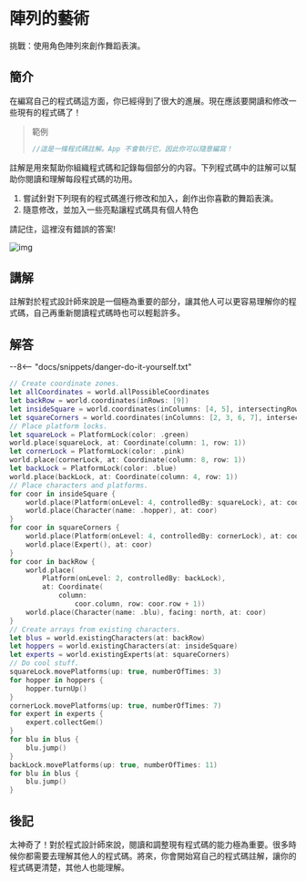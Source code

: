 # 陣列的藝術

挑戰：使用角色陣列來創作舞蹈表演。

## 簡介

在編寫自己的程式碼這方面，你已經得到了很大的進展。現在應該要開讀和修改一些現有的程式碼了！

> 範例
>```swift
> //這是一條程式碼註解。App 不會執行它，因此你可以隨意編寫！
>```

註解是用來幫助你組織程式碼和記錄每個部分的内容。下列程式碼中的註解可以幫助你閱讀和理解每段程式碼的功用。

1. 嘗試針對下列現有的程式碼進行修改和加入，創作出你喜歡的舞蹈表演。
2. 隨意修改，並加入一些亮點讓程式碼具有個人特色

請記住，這裡沒有錯誤的答案!

![img](https://imagedelivery.net/cdkaXPuFls5qlrh3GM4hfA/a91b9191-6a68-470d-08c7-9d74f60f5800/public)

## 講解

註解對於程式設計師來說是一個極為重要的部分，讓其他人可以更容易理解你的程式碼，自己再重新閱讀程式碼時也可以輕鬆許多。

## 解答

--8<-- "docs/snippets/danger-do-it-yourself.txt"

```swift linenums="1"
// Create coordinate zones.
let allCoordinates = world.allPossibleCoordinates
let backRow = world.coordinates(inRows: [9])
let insideSquare = world.coordinates(inColumns: [4, 5], intersectingRows: [4, 5])
let squareCorners = world.coordinates(inColumns: [2, 3, 6, 7], intersectingRows: [3, 7])
// Place platform locks.
let squareLock = PlatformLock(color: .green)
world.place(squareLock, at: Coordinate(column: 1, row: 1))
let cornerLock = PlatformLock(color: .pink)
world.place(cornerLock, at: Coordinate(column: 8, row: 1))
let backLock = PlatformLock(color: .blue)
world.place(backLock, at: Coordinate(column: 4, row: 1))
// Place characters and platforms.
for coor in insideSquare {
    world.place(Platform(onLevel: 4, controlledBy: squareLock), at: coor)
    world.place(Character(name: .hopper), at: coor)
}
for coor in squareCorners {
    world.place(Platform(onLevel: 4, controlledBy: cornerLock), at: coor)
    world.place(Expert(), at: coor)
}
for coor in backRow {
    world.place(
        Platform(onLevel: 2, controlledBy: backLock),
        at: Coordinate(
            column:
                coor.column, row: coor.row + 1))
    world.place(Character(name: .blu), facing: north, at: coor)
}
// Create arrays from existing characters.
let blus = world.existingCharacters(at: backRow)
let hoppers = world.existingCharacters(at: insideSquare)
let experts = world.existingExperts(at: squareCorners)
// Do cool stuff.
squareLock.movePlatforms(up: true, numberOfTimes: 3)
for hopper in hoppers {
    hopper.turnUp()
}
cornerLock.movePlatforms(up: true, numberOfTimes: 7)
for expert in experts {
    expert.collectGem()
}
for blu in blus {
    blu.jump()
}
backLock.movePlatforms(up: true, numberOfTimes: 11)
for blu in blus {
    blu.jump()
}
```

## 後記

太神奇了！對於程式設計師來說，閱讀和調整現有程式碼的能力極為重要。很多時候你都需要去理解其他人的程式碼。將來，你會開始寫自己的程式碼註解，讓你的程式碼更清楚，其他人也能理解。
